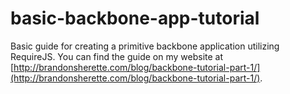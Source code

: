 # basic-backbone-app-tutorial
Basic guide for creating a primitive backbone application utilizing RequireJS.
You can find the guide on my website at [http://brandonsherette.com/blog/backbone-tutorial-part-1/](http://brandonsherette.com/blog/backbone-tutorial-part-1/).